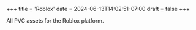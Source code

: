 +++
title = 'Roblox'
date = 2024-06-13T14:02:51-07:00
draft = false
+++

All PVC assets for the Roblox platform.
